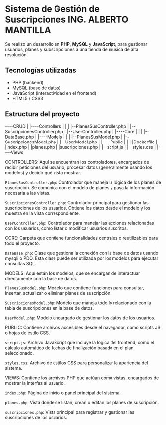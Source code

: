 # Sistema de Gestión de Suscripciones ING. ALBERTO MANTILLA 

Se realizo un desarrollo en **PHP**, **MySQL** y **JavaScript**, para gestionar usuarios, planes y subscripciones a una tienda de musica de alta resolución.

## Tecnologías utilizadas

- PHP (backend)
- MySQL (base de datos)
- JavaScript (interactividad en el frontend)
- HTML5 / CSS3

## Estructura del proyecto
----CRUD
    |
    |----Controllers
    |    |
    |    |--PlanesSusController.php
    |    |--SuscripcionesController.php
    |    |--UserController.php
    |
    |----Core
    |    |
    |    |--DataBase.php
    |
    |----Models
    |    |
    |    |--PlanesSusModel.php
    |    |--SuscripcionesModel.php
    |    |--UserModel.php
    |
    |----Public
    |    |
    |    |Dockerfile
    |    |index.php
    |    |planes.php
    |    |suscripciones.php
    |    |--script.js
    |    |--styles.css
    |
    |----Views



CONTROLLERS:
Aquí se encuentran los controladores, encargados de recibir peticiones del usuario, procesar datos (generalmente usando los modelos) y decidir qué vista mostrar.

`PlanesSusController.php`: Controlador que maneja la lógica de los planes de suscripción. Se comunica con el modelo de planes y pasa la información necesaria a las vistas.

`SuscripcionesController.php`: Controlador principal para gestionar las suscripciones de los usuarios. Obtiene los datos desde el modelo y los muestra en la vista correspondiente.

`UserController.php`: Controlador para manejar las acciones relacionadas con los usuarios, como listar o modificar usuarios suscritos.

CORE:
Carpeta que contiene funcionalidades centrales o reutilizables para todo el proyecto.

`DataBase.php`: Clase que gestiona la conexión con la base de datos usando mysqli o PDO. Esta clase puede ser utilizada por los modelos para ejecutar consultas SQL.


MODELS:
Aquí están los modelos, que se encargan de interactuar directamente con la base de datos.

`PlanesSusModel.php`: Modelo que contiene funciones para consultar, insertar, actualizar o eliminar planes de suscripción.

`SuscripcionesModel.php`: Modelo que maneja todo lo relacionado con la tabla de suscripciones en la base de datos.

`UserModel.php`: Modelo encargado de gestionar los datos de los usuarios.

PUBLIC:
Contiene archivos accesibles desde el navegador, como scripts JS o hojas de estilo CSS.

`script.js`: Archivo JavaScript que incluye la lógica del frontend, como el cálculo automático de fechas de finalización basado en el plan seleccionado.

`styles.css`: Archivo de estilos CSS para personalizar la apariencia del sistema.

VIEWS:
Contiene los archivos PHP que actúan como vistas, encargados de mostrar la interfaz al usuario.

`index.php`: Página de inicio o panel principal del sistema.

`planes.php`: Vista donde se listan, crean o editan los planes de suscripción.

`suscripciones.php`: Vista principal para registrar y gestionar las suscripciones de los usuarios.

